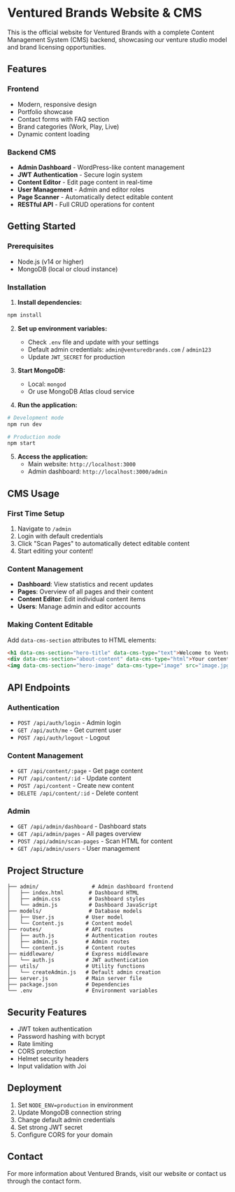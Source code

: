 # Ventured Brands Website & CMS

This is the official website for Ventured Brands with a complete Content Management System (CMS) backend, showcasing our venture studio model and brand licensing opportunities.

## Features

### Frontend
- Modern, responsive design
- Portfolio showcase
- Contact forms with FAQ section
- Brand categories (Work, Play, Live)
- Dynamic content loading

### Backend CMS
- **Admin Dashboard** - WordPress-like content management
- **JWT Authentication** - Secure login system
- **Content Editor** - Edit page content in real-time
- **User Management** - Admin and editor roles
- **Page Scanner** - Automatically detect editable content
- **RESTful API** - Full CRUD operations for content

## Getting Started

### Prerequisites
- Node.js (v14 or higher)
- MongoDB (local or cloud instance)

### Installation

1. **Install dependencies:**
```bash
npm install
```

2. **Set up environment variables:**
   - Check `.env` file and update with your settings
   - Default admin credentials: `admin@venturedbrands.com` / `admin123`
   - Update `JWT_SECRET` for production

3. **Start MongoDB:**
   - Local: `mongod`
   - Or use MongoDB Atlas cloud service

4. **Run the application:**
```bash
# Development mode
npm run dev

# Production mode
npm start
```

5. **Access the application:**
   - Main website: `http://localhost:3000`
   - Admin dashboard: `http://localhost:3000/admin`

## CMS Usage

### First Time Setup
1. Navigate to `/admin`
2. Login with default credentials
3. Click "Scan Pages" to automatically detect editable content
4. Start editing your content!

### Content Management
- **Dashboard**: View statistics and recent updates
- **Pages**: Overview of all pages and their content
- **Content Editor**: Edit individual content items
- **Users**: Manage admin and editor accounts

### Making Content Editable
Add `data-cms-section` attributes to HTML elements:
```html
<h1 data-cms-section="hero-title" data-cms-type="text">Welcome to Ventured Brands</h1>
<div data-cms-section="about-content" data-cms-type="html">Your content here</div>
<img data-cms-section="hero-image" data-cms-type="image" src="image.jpg" alt="Hero">
```

## API Endpoints

### Authentication
- `POST /api/auth/login` - Admin login
- `GET /api/auth/me` - Get current user
- `POST /api/auth/logout` - Logout

### Content Management
- `GET /api/content/:page` - Get page content
- `PUT /api/content/:id` - Update content
- `POST /api/content` - Create new content
- `DELETE /api/content/:id` - Delete content

### Admin
- `GET /api/admin/dashboard` - Dashboard stats
- `GET /api/admin/pages` - All pages overview
- `POST /api/admin/scan-pages` - Scan HTML for content
- `GET /api/admin/users` - User management

## Project Structure

```
├── admin/                 # Admin dashboard frontend
│   ├── index.html        # Dashboard HTML
│   ├── admin.css         # Dashboard styles
│   └── admin.js          # Dashboard JavaScript
├── models/               # Database models
│   ├── User.js          # User model
│   └── Content.js       # Content model
├── routes/              # API routes
│   ├── auth.js          # Authentication routes
│   ├── admin.js         # Admin routes
│   └── content.js       # Content routes
├── middleware/          # Express middleware
│   └── auth.js          # JWT authentication
├── utils/               # Utility functions
│   └── createAdmin.js   # Default admin creation
├── server.js            # Main server file
├── package.json         # Dependencies
└── .env                 # Environment variables
```

## Security Features

- JWT token authentication
- Password hashing with bcrypt
- Rate limiting
- CORS protection
- Helmet security headers
- Input validation with Joi

## Deployment

1. Set `NODE_ENV=production` in environment
2. Update MongoDB connection string
3. Change default admin credentials
4. Set strong JWT secret
5. Configure CORS for your domain

## Contact

For more information about Ventured Brands, visit our website or contact us through the contact form.

